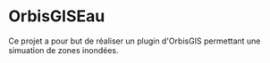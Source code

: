 OrbisGISEau
===========

Ce projet a pour but de réaliser un plugin d'OrbisGIS permettant une simuation de zones inondées.